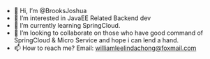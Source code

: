 - 👋 Hi, I’m @BrooksJoshua
- 👀 I’m interested in JavaEE Related Backend dev
- 🌱 I’m currently learning SpringCloud.
- 💞️ I’m looking to collaborate on those who have good command of SpringCloud & Micro Service and hope i can lend a hand.
- 📫 How to reach me?  Email:  williamleelindachong@foxmail.com

<!---
BrooksJoshua/BrooksJoshua is a ✨ special ✨ repository because its `README.md` (this file) appears on your GitHub profile.
You can click the Preview link to take a look at your changes.
--->
